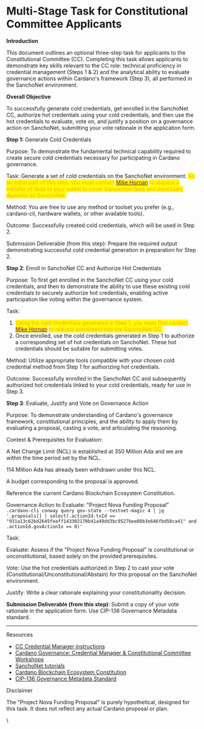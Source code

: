 # Multi-Stage Task for Constitutional Committee Applicants

**Introduction**

This document outlines an optional three-step task for applicants to the Constitutional Committee (CC). Completing this task allows applicants to demonstrate key skills relevant to the CC role: technical proficiency in credential management (Steps 1 & 2) and the analytical ability to evaluate governance actions within Cardano's framework (Step 3), all performed in the SanchoNet environment.

**Overall Objective**

To successfully generate cold credentials, get enrolled in the SanchoNet CC, authorize hot credentials using your cold credentials, and then use the hot credentials to evaluate, vote on, and justify a position on a governance action on SanchoNet, submitting your vote rationale in the application form.



**Step 1:** Generate Cold Credentials

Purpose: To demonstrate the fundamental technical capability required to create secure cold credentials necessary for participating in Cardano governance.

Task: Generate a set of cold credentials on the SanchoNet environment. <mark style="color:orange;">As an initial part of this step, you must contact</mark> [<mark style="color:purple;">Mike Hornan</mark>](https://t.me/Hornan7) <mark style="color:orange;">to request a transfer of tAda to your wallet to cover transaction fees and necessary deposits on SanchoNet.</mark>

Method: You are free to use any method or toolset you prefer (e.g., cardano-cli, hardware wallets, or other available tools).

Outcome: Successfully created cold credentials, which will be used in Step 2.

Submission Deliverable (from this step): Prepare the required output demonstrating successful cold credential generation in preparation for Step 2.



**Step 2**: Enroll in SanchoNet CC and Authorize Hot Credentials

Purpose: To first get enrolled in the SanchoNet CC using your cold credentials, and then to demonstrate the ability to use these existing cold credentials to securely authorize hot credentials, enabling active participation like voting within the governance system.

Task:

1. <mark style="color:orange;">Using the cold credentials generated in Step 1, you must first contact</mark> [<mark style="color:purple;">Mike Hornan</mark>](https://t.me/Hornan7) <mark style="color:orange;">to request enrollment into the SanchoNet CC.</mark>
2. Once enrolled, use the cold credentials generated in Step 1 to authorize a corresponding set of hot credentials on SanchoNet. These hot credentials should be suitable for submitting votes.

Method: Utilize appropriate tools compatible with your chosen cold credential method from Step 1 for authorizing hot credentials.

Outcome: Successfully enrolled in the SanchoNet CC and subsequently authorized hot credentials linked to your cold credentials, ready for use in Step 3.



**Step 3**: Evaluate, Justify and Vote on Governance Action

Purpose: To demonstrate understanding of Cardano's governance framework, constitutional principles, and the ability to apply them by evaluating a proposal, casting a vote, and articulating the reasoning.

Context & Prerequisites for Evaluation:

A Net Change Limit (NCL) is established at 350 Million Ada and we are within the time period set by the NCL.

114 Million Ada has already been withdrawn under this NCL.

A budget corresponding to the proposal is approved.

Reference the current Cardano Blockchain Ecosystem Constitution.

Governance Action to Evaluate: "Project Nova Funding Proposal”\
`.cardano-cli conway query gov-state --testnet-magic 4 | jq '.proposals[] | select(.actionId.txId == "931a13c62bd2645feaff143302170b41a49dd3bc9527bee00b3e646fbd50ca41" and .actionId.govActionIx == 0)'`

Task:

Evaluate: Assess if the "Project Nova Funding Proposal" is constitutional or unconstitutional, based solely on the provided prerequisites.

Vote: Use the hot credentials authorized in Step 2 to cast your vote (Constitutional/Unconstitutional/Abstain) for this proposal on the SanchoNet environment.

Justify: Write a clear rationale explaining your constitutionality decision.

**Submission Deliverable (from this step)**: Submit a copy of your vote rationale in the application form. Use CIP-136 Governance Metadata standard.

***

Resources

* [CC Credential Manager instructions](https://credential-manager.readthedocs.io/en/latest/)
* [Cardano Governance: Credential Manager & Constitutional Committee Workshops](https://youtube.com/playlist?list=PLWYf5eQbRdbUPdt9UT-Vjhi6b840WSIWg\&si=HjJp19azfk1x_jR1)
* [SanchoNet tutorials](https://github.com/Hornan7/SanchoNet-Tutorials)
* [Cardano Blockchain Ecosystem Constitution](https://constitution.gov.tools/en/constitution)
* [CIP-136 Governance Metadata Standard](https://cips.cardano.org/cip/CIP-0136)

Disclaimer

The "Project Nova Funding Proposal" is purely hypothetical, designed for this task. It does not reflect any actual Cardano proposal or plan.

\
